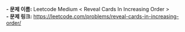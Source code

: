 **- 문제 이름:** Leetcode Medium < Reveal Cards In Increasing Order >  
**- 문제 링크:** https://leetcode.com/problems/reveal-cards-in-increasing-order/
